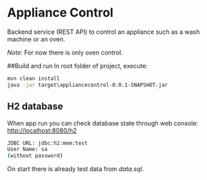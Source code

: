 # Appliance Control
Backend service (REST API) to control an appliance such as a wash machine or an oven.

*Note:* For now there is only oven control.

##Build and run
In root folder of project, execute:
```cmd
mvn clean install 
java -jar target\appliancecontrol-0.0.1-SNAPSHOT.jar
```



## H2 database
When app run you can check database state through web console: [http://localhost:8080/h2](http://localhost:8080/h2)
```cmd
JDBC URL: jdbc:h2:mem:test
User Name: sa 
(without password)
```
On start there is already test data from *data.sql*.